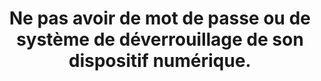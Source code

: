 ---
category: category-nGkbk6oSlC5_p3eqoXX2o
goodPractices:
- good-practice-GuNwNRZw8hQ36YWHuwFo2
risks:
- Faciliter l’accès au contenu de votre appareil et de fait aux informations sensibles
  stockées dessus.
title: Ne pas avoir de mot de passe ou de système de déverrouillage de son dispositif
  numérique.
uuid: vulnerability-2fNk8RuTxAY61FzG6-DWx
visibleInCms: true
---
